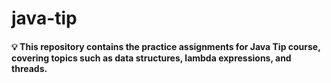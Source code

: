 # java-tip

#### 💡 This repository contains the practice assignments for Java Tip course, covering topics such as data structures, lambda expressions, and threads.
